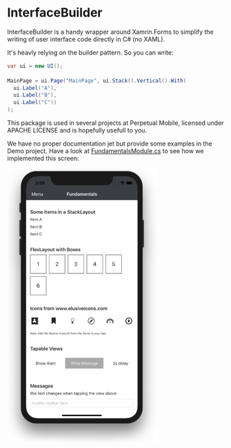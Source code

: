 # InterfaceBuilder

InterfaceBuilder is a handy wrapper around Xamrin.Forms to simplify the writing of user interface code directly in C# (no XAML).

It's heavly relying on the builder pattern. So you can write:

```csharp
var ui = new UI();

MainPage = ui.Page("MainPage", ui.Stack().Vertical().With(
  ui.Label("A"),
  ui.Label("B"),
  ui.Label("C"))
);
```

This package is used in several projects at Perpetual Mobile, licensed under APACHE LICENSE and is hopefully
usefull to you.

We have no proper documentation jet but provide some examples in the Demo project. Have a look at [FundamentalsModule.cs](https://github.com/perpetual-mobile/InterfaceBuilder/blob/master/Demo/FundamentalsModule.cs) to see how we implemented this screen:

<img align="center" src="https://github.com/perpetual-mobile/InterfaceBuilder/raw/master/screenshot-fundamentals.png" width=350 />
